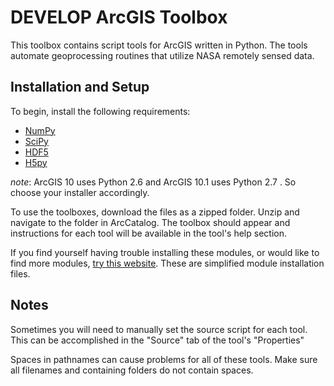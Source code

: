 DEVELOP ArcGIS Toolbox
======================

This toolbox contains script tools for ArcGIS written in Python. The tools automate geoprocessing routines that utilize NASA remotely sensed data.



Installation and Setup
----------------------

To begin, install the following requirements:

 * [NumPy](http://sourceforge.net/projects/numpy/files/NumPy/)
 * [SciPy](http://sourceforge.net/projects/scipy/files/scipy/)
 * [HDF5](http://www.hdfgroup.org/HDF5/release/obtain5.html)
 * [H5py](http://code.google.com/p/h5py/)

*note*: ArcGIS 10 uses Python 2.6 and ArcGIS 10.1 uses Python 2.7 . So choose your installer accordingly.

To use the toolboxes, download the files as a zipped folder. Unzip and navigate to the folder in ArcCatalog. The toolbox should appear and instructions for each tool will be available in the tool's help section.

If you find yourself having trouble installing these modules, or would like to find more modules, [try this website](http://www.lfd.uci.edu/~gohlke/pythonlibs/).
These are simplified module installation files.

Notes
-------------
Sometimes you will need to manually set the source script for each tool. This can be accomplished in the "Source" tab of the tool's "Properties"

Spaces in pathnames can cause problems for all of these tools. Make sure all filenames and containing folders do not contain spaces.
